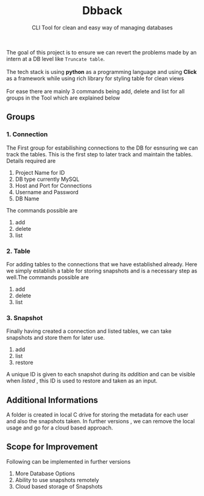 <h1 align="center">Dbback</h1>
<p align='Center'>
 CLI Tool for clean and easy way of managing databases
</p>
<br></br>
The goal of this project is to ensure we can revert the problems made by an intern at a DB level like  <code>Truncate table</code>.
<br></br>
The tech stack is using <b>python</b> as a programming language and using <b>Click</b> as a framework while using rich library for styling table for clean views
<br></br>
For ease there are mainly 3 commands being add, delete and list for all groups in the Tool which are explained below
<h2>Groups</h2>
<h3>1. Connection</h3>
The First group for estabilishing connections to the DB for esnsuring we can track the tables. This is the first step to later track and maintain the tables. Details required are
    <ol type='1'> 
        <li>Project Name for ID
        <li> DB type currently MySQL
        <li> Host and Port for Connections
        <li> Username and Password
        <li> DB Name
    </ol>
    The commands possible are
    <ol>
        <li> add
        <li> delete
        <li> list
    </ol>

<h3>2. Table</h3>
For adding tables to the connections that we have established already. Here we simply establish a table for storing snapshots and is a necessary step as well.The commands possible are
    <ol>
        <li> add
        <li> delete
        <li> list
    </ol>

<h3>3. Snapshot</h3>
Finally having created a connection and listed tables, we can take snapshots and store them for later use.
    <ol>
        <li> add
        <li> list
        <li> restore
    </ol>
    A unique ID is given to each snapshot during its <i>addition</i> and can be visible when <i>listed</i> , this ID is used to restore and taken as an input.

<h2>Additional Informations</h2>
A folder is created in local C drive for storing the metadata for each user and also the snapshots taken. In further versions , we can remove the local usage and go for a cloud based approach.

<h2>Scope for Improvement</h2>
Following can be implemented in further versions
<ol>
    <li> More Database Options
    <li> Ability to use snapshots remotely
    <li> Cloud based storage of Snapshots
</ol>